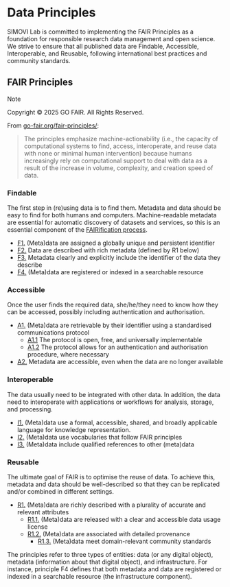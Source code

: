 # Data Principles

SIMOVI Lab is committed to implementing the FAIR Principles as a foundation for responsible research data management and open science. We strive to ensure that all published data are Findable, Accessible, Interoperable, and Reusable, following international best practices and community standards.

## FAIR Principles

> [!NOTE]
> Copyright © 2025 GO FAIR. All Rights Reserved.

From [go-fair.org/fair-principles/](https://www.go-fair.org/fair-principles/):

> The principles emphasize machine-actionability (i.e., the capacity of computational systems to find, access, interoperate, and reuse data with none or minimal human intervention) because humans increasingly rely on computational support to deal with data as a result of the increase in volume, complexity, and creation speed of data.

### Findable

The first step in (re)using data is to find them. Metadata and data should be easy to find for both humans and computers. Machine-readable metadata are essential for automatic discovery of datasets and services, so this is an essential component of the [FAIRification process](https://www.go-fair.org/fair-principles/fairification-process/).

- [F1.](https://www.go-fair.org/fair-principles/fair-data-principles-explained/f1-meta-data-assigned-globally-unique-persistent-identifiers/) (Meta)data are assigned a globally unique and persistent identifier
- [F2.](https://www.go-fair.org/fair-principles/fair-data-principles-explained/f2-data-described-rich-metadata/) Data are described with rich metadata (defined by R1 below)
- [F3.](https://www.go-fair.org/fair-principles/f3-metadata-clearly-explicitly-include-identifier-data-describe/) Metadata clearly and explicitly include the identifier of the data they describe
- [F4.](https://www.go-fair.org/fair-principles/f4-metadata-registered-indexed-searchable-resource/) (Meta)data are registered or indexed in a searchable resource

### Accessible

Once the user finds the required data, she/he/they need to know how they can be accessed, possibly including authentication and authorisation.

- [A1.](https://www.go-fair.org/fair-principles/542-2/) (Meta)data are retrievable by their identifier using a standardised communications protocol
  - [A1.1](https://www.go-fair.org/fair-principles/a1-1-protocol-open-free-universally-implementable/) The protocol is open, free, and universally implementable
  - [A1.2](https://www.go-fair.org/fair-principles/a1-2-protocol-allows-authentication-authorisation-required/) The protocol allows for an authentication and authorisation procedure, where necessary
- [A2.](https://www.go-fair.org/fair-principles/a2-metadata-accessible-even-data-no-longer-available/) Metadata are accessible, even when the data are no longer available

### Interoperable

The data usually need to be integrated with other data. In addition, the data need to interoperate with applications or workflows for analysis, storage, and processing.

- [I1.](https://www.go-fair.org/fair-principles/i1-metadata-use-formal-accessible-shared-broadly-applicable-language-knowledge-representation/) (Meta)data use a formal, accessible, shared, and broadly applicable language for knowledge representation.
- [I2.](https://www.go-fair.org/fair-principles/i2-metadata-use-vocabularies-follow-fair-principles/) (Meta)data use vocabularies that follow FAIR principles
- [I3.](https://www.go-fair.org/fair-principles/i3-metadata-include-qualified-references-metadata/) (Meta)data include qualified references to other (meta)data

### Reusable

The ultimate goal of FAIR is to optimise the reuse of data. To achieve this, metadata and data should be well-described so that they can be replicated and/or combined in different settings.

- [R1.](https://www.go-fair.org/fair-principles/r1-metadata-richly-described-plurality-accurate-relevant-attributes/) (Meta)data are richly described with a plurality of accurate and relevant attributes
  - [R1.1.](https://www.go-fair.org/fair-principles/r1-1-metadata-released-clear-accessible-data-usage-license/) (Meta)data are released with a clear and accessible data usage license
  - [R1.2.](https://www.go-fair.org/fair-principles/r1-2-metadata-associated-detailed-provenance/) (Meta)data are associated with detailed provenance
    - [R1.3.](https://www.go-fair.org/fair-principles/r1-3-metadata-meet-domain-relevant-community-standards/) (Meta)data meet domain-relevant community standards

The principles refer to three types of entities: data (or any digital object), metadata (information about that digital object), and infrastructure. For instance, principle F4 defines that both metadata and data are registered or indexed in a searchable resource (the infrastructure component).

